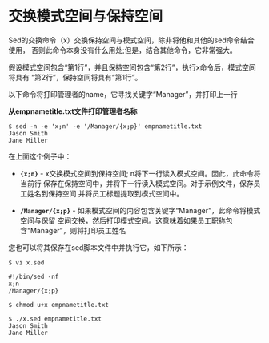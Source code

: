 # 交换模式空间与保持空间

Sed的交换命令（x）交换保持空间与模式空间，除非将他和其他的sed命令结合使用，
否则此命令本身没有什么用处;但是，结合其他命令，它非常强大。

假设模式空间包含“第1行”，并且保持空间包含“第2行”，执行x命令后，模式空间将具有
“第2行”，保持空间将具有“第1行”。

以下命令将打印管理者的name，它寻找关键字“Manager”，并打印上一行

__从empnametitle.txt文件打印管理者名称__

```
$ sed -n -e 'x;n' -e '/Manager/{x;p}' empnametitle.txt
Jason Smith
Jane Miller
```

在上面这个例子中：
 - __`{x;n}`__ - x交换模式空间到保持空间; n将下一行读入模式空间。因此，此命令将当前行
 保存在保持空间中，并将下一行读入模式空间。对于示例文件，保存员工姓名到保持空间
 并将员工标题提取到模式空间中。

 - __`/Manager/{x;p}`__ - 如果模式空间的内容包含关键字“Manager”，此命令将模式空间与保留
 空间交换，然后打印模式空间。这意味着如果员工职称包含“Manager”，则将打印员工姓名

您也可以将其保存在sed脚本文件中并执行它，如下所示：

```
$ vi x.sed

#!/bin/sed -nf
x;n
/Manager/{x;p}

$ chmod u+x empnametitle.txt

$ ./x.sed empnametitle.txt
Jason Smith
Jane Miller
```
